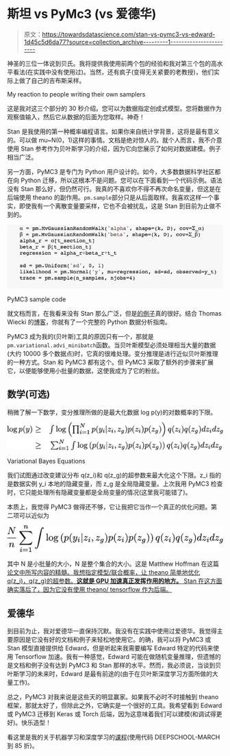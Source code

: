# 斯坦 vs PyMc3 (vs 爱德华)

> 原文：<https://towardsdatascience.com/stan-vs-pymc3-vs-edward-1d45c5d6da77?source=collection_archive---------1----------------------->

神圣的三位一体说到贝氏。我将提供我使用前两个包的经验和我对第三个包的高水平看法(在实践中没有使用过)。当然，还有疯子(变得无关紧要的老教授)，他们实际上做了自己的吉布斯采样。

My reaction to people writing their own samplers

这是我对这三个部分的 30 秒介绍。您可以为数据指定创成式模型。您将数据作为观察值输入，然后它从数据的后面为您取样。神奇！

Stan 是我使用的第一种概率编程语言。如果你来自统计学背景，这将是最有意义的。可以做 mu~N(0，1)这样的事情。文档是绝对惊人的。就个人而言，我不介意使用 Stan 参考作为贝叶斯学习的介绍，因为它向您展示了如何对数据建模。例子相当广泛。

另一方面，PyMC3 是专门为 Python 用户设计的。如今，大多数数据科学社区都在向 Python 迁移，所以这根本不是问题。您可以在下面看到一个代码示例。语法没有 Stan 那么好，但仍然可行。我真的不喜欢你不得不再次命名变量，但这是在后端使用 theano 的副作用。`pm.sample`部分只是从后面取样。我喜欢这样一个事实，即使我有一个离散变量要采样，它也不会被扰乱，这是 Stan 到目前为止做不到的。

![](img/2aae1d8037b346b4ed45dc01197fd705.png)

PyMC3 sample code

就文档而言，在我看来没有 Stan 那么广泛，但是[的例子](http://docs.pymc.io/examples.html)真的很好。结合 Thomas Wiecki 的[博客](http://twiecki.github.io/)，你就有了一个完整的 Python 数据分析指南。

PyMC3 成为我的(贝叶斯)工具的原因只有一个，那就是`pm.variational.advi_minibatch`函数。当贝叶斯模型必须处理相当大量的数据(大约 10000 多个数据点)时，它真的很难处理。变分推理是进行近似贝叶斯推理的一种方式。Stan 和 PyMC3 都有这个。但 PyMC3 采取了额外的步骤来扩展它，以便能够使用小批量的数据，这使我成为了它的粉丝。

## 数学(可选)

稍微了解一下数学，变分推理所做的是最大化数据 log p(y)的对数概率的下限。

![](img/d7debb91b6e4e3b740aa83a3e599500e.png)

Variational Bayes Equations

我们试图通过改变建议分布 q(z_i)和 q(z_g)的超参数来最大化这个下限。z_i 指的是数据实例 y_i 本地的隐藏变量，而 z_g 是全局隐藏变量。上次我用 PyMC3 检查时，它只能处理所有隐藏变量都是全局变量的情况(这里我可能错了)。

本质上，我觉得 PyMC3 做得还不够，它让我把它当作一个真正的优化问题。第二项可以近似为

![](img/fef73bbdc7d593d0713740c5200e94cc.png)

其中 N 是小批量的大小，N 是整个集合的大小。这是 Matthew Hoffman 在这篇[论文中所写内容的精髓。我想指定模型/联合概率，让 theano 简单地优化 q(z_i)，q(z_g)的超参数。**这就是 GPU 加速真正发挥作用的地方。** Stan 在这方面确实落后了，因为它没有使用 theano/ tensorflow 作为后端。](http://www.columbia.edu/~jwp2128/Papers/HoffmanBleiWangPaisley2013.pdf)

## 爱德华

到目前为止，我对爱德华一直保持沉默。我没有在实践中使用过爱德华。我觉得主要原因是它没有好的文档和例子来轻松地使用它。的确，我可以将 PyMC3 或 Stan 模型直接提供给 Edward，但是听起来我需要编写 Edward 特定的代码来使用 Tensorflow 加速。我有一种感觉，Edward 可能在做随机变量推理，但遗憾的是文档和例子没有达到 PyMC3 和 Stan 那样的水平。然而，我必须说，当谈到贝叶斯学习的未来时，Edward 是最有前途的(由于在贝叶斯深度学习方面所做的大量工作)。

总之，PyMC3 对我来说是这些天的明显赢家。如果我不必时不时接触到 theano 框架，那就太好了，但除此之外，它确实是一个很好的工具。我希望看到 Edward 或 PyMC3 迁移到 Keras 或 Torch 后端，因为这意味着我们可以建模(和调试得更好)。快乐造型！

看这里是我的关于机器学习和深度学习的[课程](https://www.udemy.com/course/machine-learning-and-data-science-2021/?referralCode=E79228C7436D74315787)(使用代码 DEEPSCHOOL-MARCH 到 85 折)。
